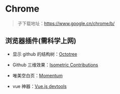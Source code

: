 # Chrome

> 子下载地址：https://www.google.cn/chrome/b/

## 浏览器插件(需科学上网)

- 显示 github 的结构树：[Octotree](https://chrome.google.com/webstore/detail/octotree/bkhaagjahfmjljalopjnoealnfndnagc?hl=en-US)

- Github 三维效果：[Isometric Contributions](https://chrome.google.com/webstore/detail/isometric-contributions/mjoedlfflcchnleknnceiplgaeoegien)

- 唯美空白页：[Momentum](https://chrome.google.com/webstore/detail/momentum/laookkfknpbbblfpciffpaejjkokdgca)

- vue 神器：[Vue.js devtools](https://chrome.google.com/webstore/detail/vuejs-devtools/nhdogjmejiglipccpnnnanhbledajbpd)
